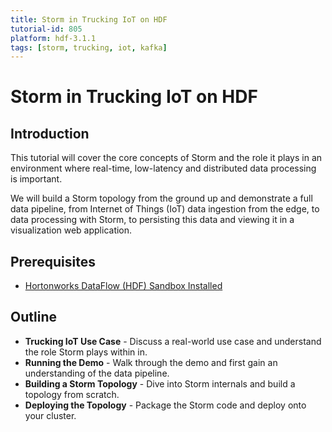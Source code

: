 ```yaml
---
title: Storm in Trucking IoT on HDF
tutorial-id: 805
platform: hdf-3.1.1
tags: [storm, trucking, iot, kafka]
---
```


# Storm in Trucking IoT on HDF

## Introduction

This tutorial will cover the core concepts of Storm and the role it plays in an environment where real-time, low-latency and distributed data processing is important.

We will build a Storm topology from the ground up and demonstrate a full data pipeline, from Internet of Things (IoT) data ingestion from the edge, to data processing with Storm, to persisting this data and viewing it in a visualization web application.


## Prerequisites

-   [Hortonworks DataFlow (HDF) Sandbox Installed](https://hortonworks.com/downloads/#sandbox)


## Outline

-   **Trucking IoT Use Case** - Discuss a real-world use case and understand the role Storm plays within in.
-   **Running the Demo** - Walk through the demo and first gain an understanding of the data pipeline.
-   **Building a Storm Topology** - Dive into Storm internals and build a topology from scratch.
-   **Deploying the Topology** - Package the Storm code and deploy onto your cluster.
